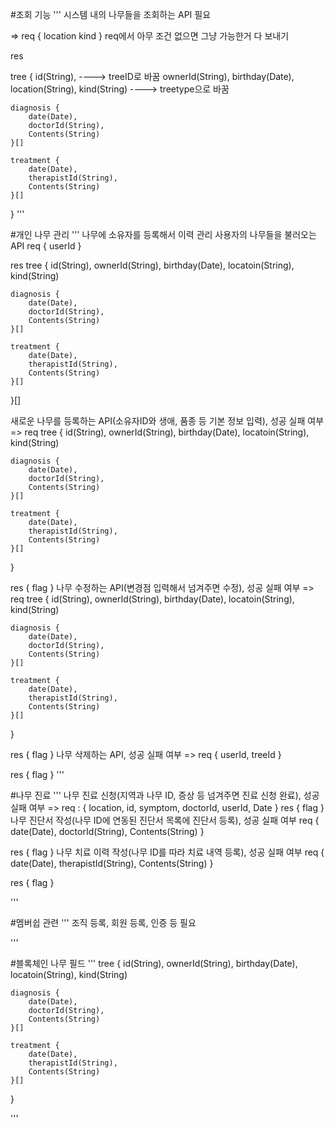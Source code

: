 #조회 기능
'''
시스템 내의 나무들을 조회하는 API 필요

=> req { 
		location
		kind
}
req에서 아무 조건 없으면 그냥 가능한거 다 보내기	

res

tree {
	id(String), ----> treeID로 바꿈
	ownerId(String),
	birthday(Date),
	location(String),
	kind(String)   ----> treetype으로 바꿈
	
	diagnosis {
		date(Date),
		doctorId(String),
		Contents(String)
	}[]

	treatment {
		date(Date),
		therapistId(String),
		Contents(String)
	}[]
	
}
'''

#개인 나무 관리
'''
나무에 소유자를 등록해서 이력 관리
사용자의 나무들을 불러오는 API
req {
	userId
}

res tree {
	id(String),
	ownerId(String),
	birthday(Date),
	locatoin(String),
	kind(String)
	
	diagnosis {
		date(Date),
		doctorId(String),
		Contents(String)
	}[]

	treatment {
		date(Date),
		therapistId(String),
		Contents(String)
	}[]
	
}[]

새로운 나무를 등록하는 API(소유자ID와 생애, 품종 등 기본 정보 입력), 성공 실패 여부
=> req 
tree {
	id(String),
	ownerId(String),
	birthday(Date),
	locatoin(String),
	kind(String)
	
	diagnosis {
		date(Date),
		doctorId(String),
		Contents(String)
	}[]

	treatment {
		date(Date),
		therapistId(String),
		Contents(String)
	}[]
	
}

res {
	flag
}
나무 수정하는 API(변경점 입력해서 넘겨주면 수정), 성공 실패 여부
=> req 
tree {
	id(String),
	ownerId(String),
	birthday(Date),
	locatoin(String),
	kind(String)
	
	diagnosis {
		date(Date),
		doctorId(String),
		Contents(String)
	}[]

	treatment {
		date(Date),
		therapistId(String),
		Contents(String)
	}[]
	
}

res {
	flag
}
나무 삭제하는 API, 성공 실패 여부
=> req {
	 userId,
	 treeId
}

res {
	flag
}
'''

#나무 진료
'''
나무 진료 신청(지역과 나무 ID, 증상 등 넘겨주면 진료 신청 완료), 성공 실패 여부
=> req :
	{
		location,
		id,
		symptom,
		doctorId,
		userId,
		Date
	}
  res {
		flag
	}
나무 진단서 작성(나무 ID에 연동된 진단서 목록에 진단서 등록), 성공 실패 여부
req 
{
		date(Date),
		doctorId(String),
		Contents(String)
	}

res {
	flag
}
나무 치료 이력 작성(나무 ID를 따라 치료 내역 등록), 성공 실패 여부
req {
		date(Date),
		therapistId(String),
		Contents(String)
}

res {
	flag
}
	
'''

#멤버쉽 관련
'''
조직 등록, 회원 등록, 인증 등 필요

'''


#블록체인 나무 필드
'''
tree {
	id(String),
	ownerId(String),
	birthday(Date),
	locatoin(String),
	kind(String)
	
	diagnosis {
		date(Date),
		doctorId(String),
		Contents(String)
	}[]

	treatment {
		date(Date),
		therapistId(String),
		Contents(String)
	}[]
	
}

'''

